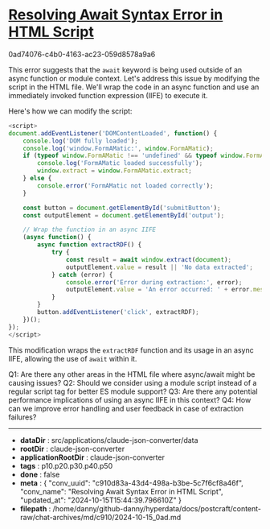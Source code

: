 # [Resolving Await Syntax Error in HTML Script](https://claude.ai/chat/c910d83a-43d4-498a-b3be-5c7f6cf8a46f)

0ad74076-c4b0-4163-ac23-059d8578a9a6

 This error suggests that the `await` keyword is being used outside of an async function or module context. Let's address this issue by modifying the script in the HTML file. We'll wrap the code in an async function and use an immediately invoked function expression (IIFE) to execute it.

Here's how we can modify the script:

```javascript
<script>
document.addEventListener('DOMContentLoaded', function() {
    console.log('DOM fully loaded');
    console.log('window.FormAMatic:', window.FormAMatic);
    if (typeof window.FormAMatic !== 'undefined' && typeof window.FormAMatic.extract === 'function') {
        console.log('FormAMatic loaded successfully');
        window.extract = window.FormAMatic.extract;
    } else {
        console.error('FormAMatic not loaded correctly');
    }

    const button = document.getElementById('submitButton');
    const outputElement = document.getElementById('output');

    // Wrap the function in an async IIFE
    (async function() {
        async function extractRDF() {
            try {
                const result = await window.extract(document);
                outputElement.value = result || 'No data extracted';
            } catch (error) {
                console.error('Error during extraction:', error);
                outputElement.value = 'An error occurred: ' + error.message;
            }
        }
        button.addEventListener('click', extractRDF);
    })();
});
</script>
```

This modification wraps the `extractRDF` function and its usage in an async IIFE, allowing the use of `await` within it.

Q1: Are there any other areas in the HTML file where async/await might be causing issues?
Q2: Should we consider using a module script instead of a regular script tag for better ES module support?
Q3: Are there any potential performance implications of using an async IIFE in this context?
Q4: How can we improve error handling and user feedback in case of extraction failures?

---

* **dataDir** : src/applications/claude-json-converter/data
* **rootDir** : claude-json-converter
* **applicationRootDir** : claude-json-converter
* **tags** : p10.p20.p30.p40.p50
* **done** : false
* **meta** : {
  "conv_uuid": "c910d83a-43d4-498a-b3be-5c7f6cf8a46f",
  "conv_name": "Resolving Await Syntax Error in HTML Script",
  "updated_at": "2024-10-15T15:44:39.796610Z"
}
* **filepath** : /home/danny/github-danny/hyperdata/docs/postcraft/content-raw/chat-archives/md/c910/2024-10-15_0ad.md